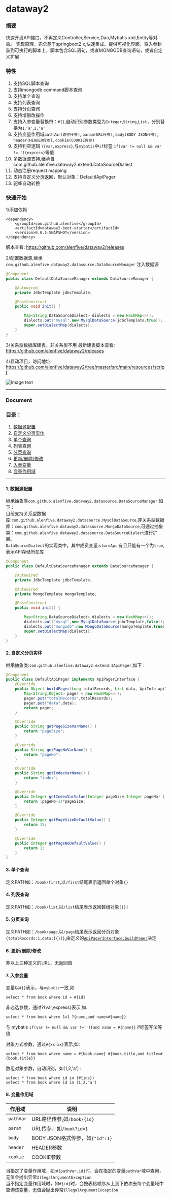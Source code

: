 # dataway2

### 摘要
快速开发API接口，不再定义Controller,Service,Dao,Mybatis xml,Entity等对象。
实现原理，完全基于springboot2.x,快速集成。提供可视化界面，将入参封装到可执行的脚本上，脚本包含SQL语句，或者MONGODB查询语句，或者自定义扩展

### 特性
1. 支持SQL脚本查询     
2. 支持mongodb command脚本查询     
3. 支持单个查询        
4. 支持列表查询        
5. 支持分页查询        
6. 支持增删改操作       
7. 支持入参变量替换符：`#{}`,自动识别参数类型为`Integer`,`String`,`List`，分别替换为`1`,`'a'`,`1,'a'`
7. 支持变量作用域`pathVar(路径传参)`, `param(URL传参)`, `body(BODY JSON传参)`, `header(HEADER传参)`, `cookie(COOKIE传参)`
8. 支持判空逻辑 `?{var,express}`,与`mybatis`中`if`标签 `if(var != null && var !=''){express}`等值 
9. 多数据源支持,继承自com.github.alenfive.dataway2.extend.DataSourceDialect       
10. 动态注册request mapping      
11. 支持自定义分页返回，默认对象：DefaultIApiPager       
12. 驼峰自动转换

### 快速开始
1/添加依赖
```$xml
<dependency>
    <groupId>com.github.alenfive</groupId>
    <artifactId>dataway2-boot-starter</artifactId>
    <version>0.0.1-SNAPSHOT</version>
</dependency>
```

版本查看: https://github.com/alenfive/dataway2/releases   

2/配置数据源,继承`com.github.alenfive.dataway2.datasource.DataSourceManager` 注入数据源
```java
@Component
public class DefaultDataSourceManager extends DataSourceManager {

    @Autowired
    private JdbcTemplate jdbcTemplate;

    @PostConstruct
    public void init() {

        Map<String,DataSourceDialect> dialects = new HashMap<>();
        dialects.put("mysql",new MysqlDataSource(jdbcTemplate,true));
        super.setDialectMap(dialects);
    }
}
```

3/关系型数据库建表，非关系型不用
最新建表脚本查看: https://github.com/alenfive/dataway2/releases  

4/启动项目，访问地址: https://github.com/alenfive/dataway2/tree/master/src/main/resources/script

![Image text](./src/main/resources/static/images/demo.png)


------------


### Document

### 目录：
1. <a href="#1">数据源配置</a>
2. <a href="#2">自定义分页实体</a>
3. <a href="#3">单个查询</a>
4. <a href="#4">列表查询</a>
5. <a href="#5">分页查询</a>
6. <a href="#6">更新/删除/修改</a>
7. <a href="#7">入参变量</a>
9. <a href="#8">变量作用域</a>

------------
#### <a name="1">1. 数据源配置</a>	

继承抽象类`com.github.alenfive.dataway2.datasource.DataSourceManager` 如下：	
目前支持关系型数据库:`com.github.alenfive.dataway2.datasource.MysqlDataSource`,非关系型数据库：`com.github.alenfive.dataway2.datasource.MongoDataSource`,可通过抽象类：`com.github.alenfive.dataway2.datasource.DataSourceDialect`进行扩展。	
`DataSourceDialect`的实现类中，其中成员变量:`storeApi` 有且只能有一个为`true`,表示API存储所在库
```java
@Component
public class DefaultDataSourceManager extends DataSourceManager {

    @Autowired
    private JdbcTemplate jdbcTemplate;

    @Autowired
    private MongoTemplate mongoTemplate;

    @PostConstruct
    public void init() {

        Map<String,DataSourceDialect> dialects = new HashMap<>();
        dialects.put("mysql",new MysqlDataSource(jdbcTemplate,false));
        dialects.put("mongodb",new MongoDataSource(mongoTemplate,true));
        super.setDialectMap(dialects);
    }
}
```
#### <a name="2">2. 自定义分页实体</a>
继承抽象类:`com.github.alenfive.dataway2.extend.IApiPager`,如下：
```java
@Component
public class DefaultApiPager implements ApiPagerInterface {
    @Override
    public Object buildPager(Long totalRecords, List data, ApiInfo apiInfo, ApiParams apiParams) {
        Map<String,Object> pager = new HashMap<>();
        pager.put("totalRecords",totalRecords);
        pager.put("data",data);
        return pager;
    }

    @Override
    public String getPageSizeVarName() {
        return "pageSize";
    }

    @Override
    public String getPageNoVarName() {
        return "pageNo";
    }

    @Override
    public String getIndexVarName() {
        return "index";
    }

    @Override
    public Integer getIndexVarValue(Integer pageSize,Integer pageNo) {
        return (pageNo-1)*pageSize;
    }

    @Override
    public Integer getPageSizeDefaultValue() {
        return 15;
    }

    @Override
    public Integer getPageNoDefaultValue() {
        return 1;
    }
}

```
#### <a name="3">3. 单个查询</a>
定义PATH如：`/book/first`,以`/first`结尾表示返回单个对象`{}`

#### <a name="4">4. 列表查询</a>
定义PATH如：`/book/list`,以`/list`结尾表示返回数组对象`[{}]`

#### <a name="5">5. 分页查询</a>
定义PATH如：`/book/page`,以`/page`结尾表示返回分页对象`{totalRecords:1,data:[{}]}`,由定义的<a href="#2">`ApiPagerInterface.buildPager`</a>决定

#### <a name="6">6. 更新/删除/修改</a>
非以上三种定义的URL，无返回值

#### <a name="7">7. 入参变量</a>
变量以`#{}`表示，与`mybatis`一致,如:
```
select * from book where id = #{id}
```
非必选参数，通过?{var,express}表示,如:
```
select * from book where 1=1 ?{name,and name=#{name}}
```
与 mybatis `if(var != null && var !=''){and name = #{name}}` if标签写法等值

对象方式参数，通过`#{xx.xx}`表示,如:
```
select * from book where name = #{book.name} #{book.title,and title=#{book.title}}
```
数组对象参数，自动识别，如[1,2,'a']：
```$xslt
select * from book where id in (#{ids})
select * from book where id in (1,2,'a')
```

#### <a name="8">8. 变量作用域</a>
|  作用域 | 说明  |
| ------------ | ------------ |
|  `pathVar` |  URL路径传参,如`/book/{id}` |
|  `param` |  URL传参，如`/book?id=1` |
|  `body` |  BODY JSON格式传参，如`{"id":1}` |
|  `header` |  HEADER参数 |
|  `cookie` |  COOKIE参数 |

当指定了变量作用域，如:`#{pathVar.id}`时，会在指定的变量`pathVar`域中查询，无值会抛出异常`IllegalArgumentException`     
当不指定变量作用域时，如`#{id}`时，会按表格顺序从上到下依次去每个变量域中查询该变量，无值会抛出异常`IllegalArgumentException`

    